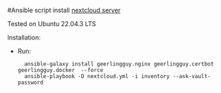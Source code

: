 #Ansible script install [nextcloud server](https://nextcloud.com/ "nextcloud server")

Tested on Ubuntu 22.04.3 LTS

Installation:

- Run:

        ansible-galaxy install geerlingguy.nginx geerlingguy.certbot geerlingguy.docker  --force
        ansible-playbook -D nextcloud.yml -i inventory --ask-vault-password
